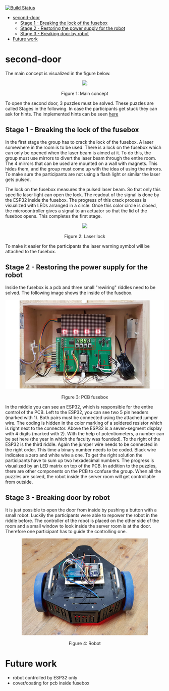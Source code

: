 [![Build Status](https://travis-ci.com/ubilab-escape/second-door.svg?branch=master)](https://travis-ci.com/ubilab-escape/second-door)

- [second-door](#second-door)
  * [Stage 1 - Breaking the lock of the fusebox](#stage-1---breaking-the-lock-of-the-fusebox)
  * [Stage 2 - Restoring the power supply for the robot](#stage-2---restoring-the-power-supply-for-the-robot)
  * [Stage 3 - Breaking door by robot](#stage-3---breaking-door-by-robot)
- [Future work](#future-work)

# second-door

The main concept is visualized in the figure below.

<p align="center"> 
<img src="/docu/readme/escape_room.png" width=400>
</p>
<p align="center">Figure 1: Main concept<p align="center">

To open the second door, 3 puzzles must be solved. These puzzles are called Stages in the following. In case the participants get stuck they can ask for hints. The implemented hints can be seen [here](/docu/hints.md)

## Stage 1 - Breaking the lock of the fusebox

In the first stage the group has to crack the lock of the fusebox. A laser somewhere in the room is to be used. There is a lock on the fusebox which can only be opened when the laser beam is aimed at it. To do this, the group must use mirrors to divert the laser beam through the entire room. The 4 mirrors that can be used are mounted on a wall with magnets. This hides them, and the group must come up with the idea of using the mirrors. To make sure the participants are not using a flash light or similar the laser gets pulsed.

The lock on the fusebox measures the pulsed laser beam. So that only this specific laser light can open the lock. The readout of the signal is done by the ESP32 inside the fusebox. The progress of this crack process is visualized with LEDs arranged in a circle. Once this color circle is closed, the microcontroller gives a signal to an actuator so that the lid of the fusebox opens. This completes the first stage.

<p align="center"> 
<img src="/docu/readme/Laser_sensor.png" width=200>
</p>
<p align="center">Figure 2: Laser lock<p align="center">

To make it easier for the participants the laser warning symbol will be attached to the fusebox.

## Stage 2 - Restoring the power supply for the robot

Inside the fusebox is a pcb and three small "rewiring" riddles need to be solved. The following image shows the inside of the fusebox.

<p align="center"> 
<img src="/docu/readme/finished_box.jpg" width=800>
</p>
<p align="center">Figure 3: PCB fusebox<p align="center">

In the middle you can see an ESP32, which is responsible for the entire control of the PCB. Left to the ESP32, you can see two 5 pin headers (marked with 1). Both pairs must be connected using the attached jumper wire. The coding is hidden in the color marking of a soldered resistor which is right next to the connector. Above the ESP32 is a seven-segment display with 4 digits (marked with 2). With the help of potentiometers, a number can be set here (the year in which the faculty was founded). To the right of the ESP32 is the third riddle. Again the jumper wire needs to be connected in the right order. This time a binary number needs to be coded. Black wire indicates a zero and white wire a one. To get the right solution the participants have to sum up two hexadecimal numbers. The progress is visualized by an LED matrix on top of the PCB. In addition to the puzzles, there are other components on the PCB to confuse the group. When all the puzzles are solved, the robot inside the server room will get controllable from outside.

## Stage 3 - Breaking door by robot

It is just possible to open the door from inside by pushing a button with a small robot. Luckily the participants were able to repower the robot in the riddle before. The controller of the robot is placed on the other side of the room and a small window to look inside the server room is at the door. Therefore one participant has to guide the controlling one.

<p align="center"> 
<img src="/docu/readme/robot.jpeg" width=400>
</p>
<p align="center">Figure 4: Robot<p align="center">

# Future work

* robot controlled by ESP32 only
* cover/coating for pcb inside fusebox

